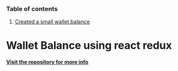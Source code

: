 ### Table of contents

1. [Created a small wallet balance](https://github.com/OKruel/OKruel/new/master#wallet-balance-using-react-redux)

# Wallet Balance using react redux

[**Visit the repository for more info**](https://github.com/OKruel/LootCheck)
